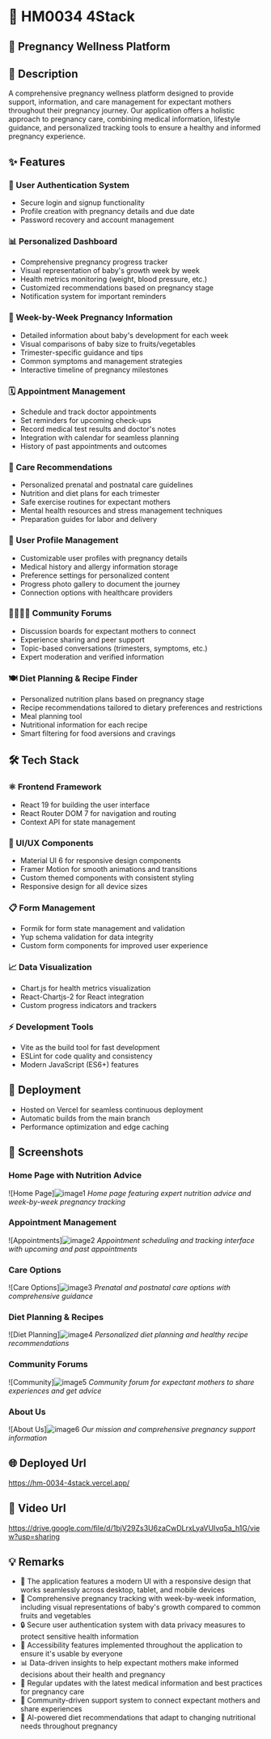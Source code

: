 # 🚀 HM0034 4Stack

## 🤰 Pregnancy Wellness Platform

## 📝 Description
A comprehensive pregnancy wellness platform designed to provide support, information, and care management for expectant mothers throughout their pregnancy journey. Our application offers a holistic approach to pregnancy care, combining medical information, lifestyle guidance, and personalized tracking tools to ensure a healthy and informed pregnancy experience.

## ✨ Features

### 🔐 User Authentication System
- Secure login and signup functionality
- Profile creation with pregnancy details and due date
- Password recovery and account management

### 📊 Personalized Dashboard
- Comprehensive pregnancy progress tracker
- Visual representation of baby's growth week by week
- Health metrics monitoring (weight, blood pressure, etc.)
- Customized recommendations based on pregnancy stage
- Notification system for important reminders

### 📅 Week-by-Week Pregnancy Information
- Detailed information about baby's development for each week
- Visual comparisons of baby size to fruits/vegetables
- Trimester-specific guidance and tips
- Common symptoms and management strategies
- Interactive timeline of pregnancy milestones

### 🗓️ Appointment Management
- Schedule and track doctor appointments
- Set reminders for upcoming check-ups
- Record medical test results and doctor's notes
- Integration with calendar for seamless planning
- History of past appointments and outcomes

### 💖 Care Recommendations
- Personalized prenatal and postnatal care guidelines
- Nutrition and diet plans for each trimester
- Safe exercise routines for expectant mothers
- Mental health resources and stress management techniques
- Preparation guides for labor and delivery

### 👤 User Profile Management
- Customizable user profiles with pregnancy details
- Medical history and allergy information storage
- Preference settings for personalized content
- Progress photo gallery to document the journey
- Connection options with healthcare providers

### 👨‍👩‍👧‍👦 Community Forums
- Discussion boards for expectant mothers to connect
- Experience sharing and peer support
- Topic-based conversations (trimesters, symptoms, etc.)
- Expert moderation and verified information

### 🍽️ Diet Planning & Recipe Finder
- Personalized nutrition plans based on pregnancy stage
- Recipe recommendations tailored to dietary preferences and restrictions
- Meal planning tool
- Nutritional information for each recipe
- Smart filtering for food aversions and cravings

## 🛠️ Tech Stack

### ⚛️ Frontend Framework
- React 19 for building the user interface
- React Router DOM 7 for navigation and routing
- Context API for state management

### 🎨 UI/UX Components
- Material UI 6 for responsive design components
- Framer Motion for smooth animations and transitions
- Custom themed components with consistent styling
- Responsive design for all device sizes

### 📋 Form Management
- Formik for form state management and validation
- Yup schema validation for data integrity
- Custom form components for improved user experience

### 📈 Data Visualization
- Chart.js for health metrics visualization
- React-Chartjs-2 for React integration
- Custom progress indicators and trackers

### ⚡ Development Tools
- Vite as the build tool for fast development
- ESLint for code quality and consistency
- Modern JavaScript (ES6+) features

## 🚀 Deployment
- Hosted on Vercel for seamless continuous deployment
- Automatic builds from the main branch
- Performance optimization and edge caching

## 📸 Screenshots

### Home Page with Nutrition Advice
![Home Page]![image1](https://github.com/user-attachments/assets/cadf0f04-449d-4cf3-b1fa-af754bfba59b)
*Home page featuring expert nutrition advice and week-by-week pregnancy tracking*

### Appointment Management
![Appointments]![image2](https://github.com/user-attachments/assets/9c055591-2d1b-49f5-b256-6b1ca992ce9d)
*Appointment scheduling and tracking interface with upcoming and past appointments*

### Care Options
![Care Options]![image3](https://github.com/user-attachments/assets/b6a68f73-bfee-49e3-9d3e-67e49f120692)
*Prenatal and postnatal care options with comprehensive guidance*

### Diet Planning & Recipes
![Diet Planning]![image4](https://github.com/user-attachments/assets/1edb4ed8-0084-41ae-a40e-76aea8705ce2)
*Personalized diet planning and healthy recipe recommendations*

### Community Forums
![Community]![image5](https://github.com/user-attachments/assets/ecacf22c-f681-468c-b7ce-bedf21d21783)
*Community forum for expectant mothers to share experiences and get advice*

### About Us
![About Us]![image6](https://github.com/user-attachments/assets/71269f35-742f-4016-9fa9-79c0ced84886)
*Our mission and comprehensive pregnancy support information*


## 🌐 Deployed Url
https://hm-0034-4stack.vercel.app/

## 🎥 Video Url
https://drive.google.com/file/d/1bjV29Zs3U6zaCwDLrxLyaVUIvq5a_h1G/view?usp=sharing

## 💡 Remarks
- 🎯 The application features a modern UI with a responsive design that works seamlessly across desktop, tablet, and mobile devices
- 📱 Comprehensive pregnancy tracking with week-by-week information, including visual representations of baby's growth compared to common fruits and vegetables
- 🔒 Secure user authentication system with data privacy measures to protect sensitive health information
- 🌈 Accessibility features implemented throughout the application to ensure it's usable by everyone
- 📊 Data-driven insights to help expectant mothers make informed decisions about their health and pregnancy
- 🔄 Regular updates with the latest medical information and best practices for pregnancy care
- 🤝 Community-driven support system to connect expectant mothers and share experiences
- 🥗 AI-powered diet recommendations that adapt to changing nutritional needs throughout pregnancy
